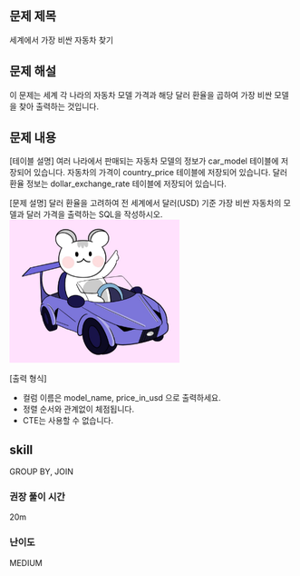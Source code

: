 ## 문제 제목
세계에서 가장 비싼 자동차 찾기

## 문제 해설
이 문제는 세계 각 나라의 자동차 모델 가격과 해당 달러 환율을 곱하여 가장 비싼 모델을 찾아 출력하는 것입니다.

## 문제 내용
[테이블 설명]
여러 나라에서 판매되는 자동차 모델의 정보가 car_model 테이블에 저장되어 있습니다. 
자동차의 가격이 country_price 테이블에 저장되어 있습니다. 
달러 환율 정보는 dollar_exchange_rate 테이블에 저장되어 있습니다. 

[문제 설명]
달러 환율을 고려하여 전 세계에서 달러(USD) 기준 가장 비싼 자동차의 모델과 달러 가격을 출력하는 SQL을 작성하시오.
<br><img src="/images/softeer.jpg" width="300">

[출력 형식]
- 컬럼 이름은 model_name, price_in_usd 으로 출력하세요.
- 정렬 순서와 관계없이 체점됩니다.
- CTE는 사용할 수 없습니다.

## skill
GROUP BY, JOIN

### 권장 풀이 시간
20m

### 난이도
MEDIUM
